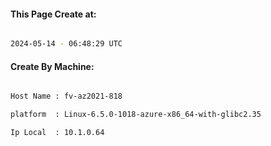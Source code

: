 
   
#### This Page Create at:

```bash

2024-05-14 - 06:48:29 UTC

```

#### Create By Machine:

```bash

Host Name : fv-az2021-818

platform  : Linux-6.5.0-1018-azure-x86_64-with-glibc2.35

Ip Local  : 10.1.0.64

```

